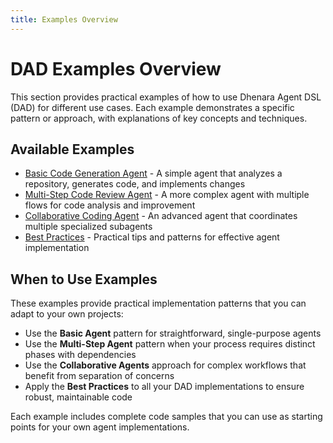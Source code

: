 ```yaml
---
title: Examples Overview
---
```


# DAD Examples Overview

This section provides practical examples of how to use Dhenara Agent DSL (DAD) for different use cases. Each example
demonstrates a specific pattern or approach, with explanations of key concepts and techniques.

## Available Examples

- [Basic Code Generation Agent](./basic-agent.md) - A simple agent that analyzes a repository, generates code, and
  implements changes
- [Multi-Step Code Review Agent](./multi-step-agent.md) - A more complex agent with multiple flows for code analysis and
  improvement
- [Collaborative Coding Agent](./collaborative-agents.md) - An advanced agent that coordinates multiple specialized
  subagents
- [Best Practices](./best-practices.md) - Practical tips and patterns for effective agent implementation

## When to Use Examples

These examples provide practical implementation patterns that you can adapt to your own projects:

- Use the **Basic Agent** pattern for straightforward, single-purpose agents
- Use the **Multi-Step Agent** pattern when your process requires distinct phases with dependencies
- Use the **Collaborative Agents** approach for complex workflows that benefit from separation of concerns
- Apply the **Best Practices** to all your DAD implementations to ensure robust, maintainable code

Each example includes complete code samples that you can use as starting points for your own agent implementations.
